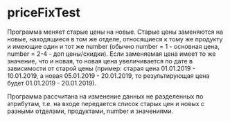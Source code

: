 # priceFixTest
Программа меняет старые цены на новые.
Старые цены заменяются на новые, находящиеся в том же отделе, относящиеся к тому же продукту и имеющие один и тот же number (обычно 
number = 1 - основная цена, number = 2-4 - доп цены/скидки). Если заменяемая цена имеет то же значение, что и новая, то новая цена увеличивается по дате в зависимости от старой цены (пример: старая цена 01.01.2019 - 10.01.2019, а новая 05.01.2019 - 20.01.2019, то результирующая цена будет 01.01.2019 - 20.01.2019).

Программа рассчитана на изменение данных не разделенных по атрибутам, т.е. на входе передается список старых цен и новых с разными отделами, продуктами, number и значениями.
